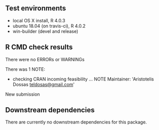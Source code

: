 ## Test environments
* local OS X install, R 4.0.3
* ubuntu 18.04 (on travis-ci), R 4.0.2
* win-builder (devel and release)

## R CMD check results
There were no ERRORs or WARNINGs

There was 1 NOTE:

* checking CRAN incoming feasibility ... NOTE
Maintainer: 'Aristotelis Dossas <teldosas@gmail.com>'

New submission

## Downstream dependencies
There are currently no downstream dependencies for this package.
